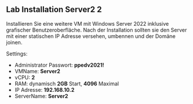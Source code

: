 ## Lab Installation Server2 2

Installieren Sie eine weitere VM mit Windows Server 2022 inklusive grafischer Benutzeroberfläche. Nach der Installation sollten sie den Server mit einer statischen IP Adresse versehen, umbennen und der Domäne joinen.

Settings:
- Administrator Passwort: **ppedv2021!**
- VMName: **Server2**
- vCPU: **2**
- RAM: dynamisch **2GB** Start, **4096** Maximal
- IP Adresse: **192.168.10.2**
- ServerName: **Server2**